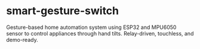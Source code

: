 # smart-gesture-switch
Gesture-based home automation system using ESP32 and MPU6050 sensor to control appliances through hand tilts. Relay-driven, touchless, and demo-ready.
